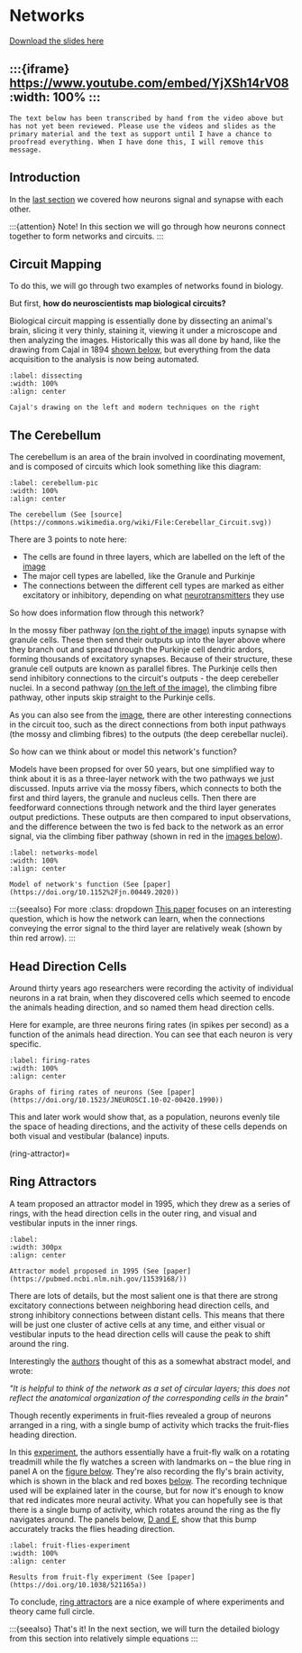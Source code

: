# Networks

[Download the slides here](slides/W2-V2-networks.pptx)

:::{iframe} https://www.youtube.com/embed/YjXSh14rV08
:width: 100%
:::
---

```{danger} Work in progress
The text below has been transcribed by hand from the video above but has not yet been reviewed. Please use the videos and slides as the primary material and the text as support until I have a chance to proofread everything. When I have done this, I will remove this message.
```

## Introduction

In the [last section](#synapses-2) we covered how neurons signal and synapse with each other. 

:::{attention} Note!
In this section we will go through how neurons connect together to form networks and circuits.
:::

## Circuit Mapping

To do this, we will go through two examples of networks found in biology.

But first, **how do neuroscientists map biological circuits?**

Biological circuit mapping is essentially done by dissecting an animal's brain, slicing it very thinly, staining it, viewing it under a microscope and then analyzing the images. Historically this was all done by hand, like the drawing from Cajal in 1894 [shown below](#dissecting), but everything from the data acquisition to the analysis is now being automated.

```{figure} figures/NetworksPicture1.jpg
:label: dissecting
:width: 100%
:align: center

Cajal's drawing on the left and modern techniques on the right
```

## The Cerebellum

The cerebellum is an area of the brain involved in coordinating movement, and is composed of circuits which look something like this diagram:

```{figure} figures/NetworksPicture2.svg
:label: cerebellum-pic
:width: 100%
:align: center

The cerebellum (See [source](https://commons.wikimedia.org/wiki/File:Cerebellar_Circuit.svg))
```

There are 3 points to note here:

* The cells are found in three layers, which are labelled on the left of the [image](#cerebellum-pic)
* The major cell types are labelled, like the Granule and Purkinje
* The connections between the different cell types are marked as either excitatory or inhibitory, depending on what [neurotransmitters](#neurotransmitters-paragraph) they use

So how does information flow through this network?

In the mossy fiber pathway [(on the right of the image)](#cerebellum-pic) inputs synapse with granule cells. These then send their outputs up into the layer above where they branch out and spread through the Purkinje cell dendric ardors, forming thousands of excitatory synapses. Because of their structure, these granule cell outputs are known as parallel fibres. The Purkinje cells then send inhibitory connections to the circuit's outputs - the deep cerebeller nuclei.
In a second pathway [(on the left of the image)](#cerebellum-pic), the climbing fibre pathway, other inputs skip straight to the Purkinje cells.

As you can also see from the [image](#cerebellum-pic), there are other interesting connections in the circuit too, such as the direct connections from both input pathways (the mossy and climbing fibres) to the outputs (the deep cerebellar nuclei).

So how can we think about or model this network's function? 

Models have been propsed for over 50 years, but one simplified way to think about it is as a three-layer network with the two pathways we just discussed. Inputs arrive via the mossy fibers, which connects to both the first and third layers, the granule and nucleus cells. Then there are feedforward connections through network and the third layer generates output predictions. These outputs are then compared to input observations, and the difference between the two is fed back to the network as an error signal, via the climbing fiber pathway (shown in red in the [images below](#networks-model)).

```{figure} figures/NetworksPicture3.jpg
:label: networks-model
:width: 100%
:align: center

Model of network's function (See [paper](https://doi.org/10.1152%2Fjn.00449.2020))
```

:::{seealso} For more
:class: dropdown
[This paper](https://doi.org/10.1152%2Fjn.00449.2020) focuses on an interesting question, which is how the network can learn, when the connections conveying the error signal to the third layer are relatively weak (shown by thin red arrow).
:::

## Head Direction Cells

Around thirty years ago researchers were recording the activity of individual neurons in a rat brain, when they discovered cells which seemed to encode the animals heading direction, and so named them head direction cells. 

Here for example, are three neurons firing rates (in spikes per second) as a function of the animals head direction. You can see that each neuron is very specific.

```{figure} figures/NetworksPicture4.png
:label: firing-rates
:width: 100%
:align: center

Graphs of firing rates of neurons (See [paper](https://doi.org/10.1523/JNEUROSCI.10-02-00420.1990))
```

This and later work would show that, as a population, neurons evenly tile the space of heading directions, and the activity of these cells depends on both visual and vestibular (balance) inputs.

(ring-attractor)=
## Ring Attractors

A team proposed an attractor model in 1995, which they drew as a series of rings, with the head direction cells in the outer ring, and visual and vestibular inputs in the inner rings.

```{figure} figures/NetworksPicture5.png
:label:
:width: 300px
:align: center

Attractor model proposed in 1995 (See [paper](https://pubmed.ncbi.nlm.nih.gov/11539168/))
```

There are lots of details, but the most salient one is that there are strong excitatory connections between neighboring head direction cells, and strong inhibitory connections between distant cells. This means that there will be just one cluster of active cells at any time, and either visual or vestibular inputs to the head direction cells will cause the peak to shift around the ring. 

Interestingly the [authors](https://pubmed.ncbi.nlm.nih.gov/11539168/) thought of this as a somewhat abstract model, and wrote: 

_"It is helpful to think of the network as a set of circular layers; this does not reflect the anatomical organization of the corresponding cells in the brain"_

Though recently experiments in fruit-flies revealed a group of neurons arranged in a ring, with a single bump of activity which tracks the fruit-flies heading direction.

In this [experiment](https://www.nature.com/articles/521165a), the authors essentially have a fruit-fly walk on a rotating treadmill while the fly watches a screen with landmarks on – the blue ring in panel A on the [figure below](#fruit-flies-experiment).
They're also recording the fly's brain activity, which is shown in the black and red boxes [below](#fruit-flies-experiment). The recording technique used will be explained later in the course, but for now it's enough to know that red indicates more neural activity. What you can hopefully see is that there is a single bump of activity, which rotates around the ring as the fly navigates around. The panels below, [D and E](#fruit-flies-experiment), show that this bump accurately tracks the flies heading direction.

```{figure} figures/NetworksPicture6.png
:label: fruit-flies-experiment
:width: 100%
:align: center

Results from fruit-fly experiment (See [paper](https://doi.org/10.1038/521165a))
```

To conclude, [ring attractors](#ring-attractor) are a nice example of where experiments and theory came full circle.

:::{seealso} That's it!
In the next section, we will turn the detailed biology from this section into relatively simple equations
:::